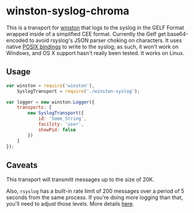 # winston-syslog-chroma

This is a transport for [winston](https://github.com/flatiron/winston) that logs to
the syslog in the GELF Format wrapped inside of a simplified CEE format. Currently the Gelf get base64-encoded to avoid rsyslog's JSON parser choking on characters. It uses native [POSIX bindings](https://github.com/melor/node-posix) to write to the syslog; as such, it won't work on Windows, and OS X support hasn't really
been tested. It works on Linux.

## Usage

```javascript
var winston = require('winston'),
	SyslogTransport = require('./winston-syslog');

var logger = new winston.Logger({
	transports: [
		new SyslogTransport({
			id: 'Some_String',
			facility: 'user',
			showPid: false
		})
	]
});
```

## Caveats
This transport will transmitt messages up to the size of 20K.

Also, `rsyslog` has a built-in rate limit of 200 messages over a period of 5 seconds
from the same process. If you're doing more logging than that, you'll need to adjust
those levels. More details [here](http://www.rsyslog.com/how-to-use-rate-limiting-in-rsyslog/).

